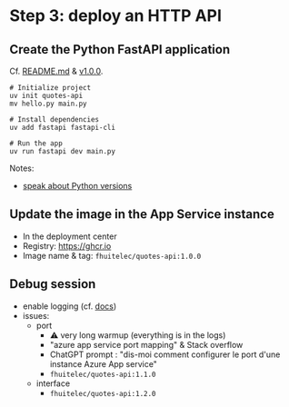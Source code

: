 # Step 3: deploy an HTTP API

## Create the Python FastAPI application

Cf. [README.md](https://github.com/fhuitelec/junia-isen-cloud-computing--quotes-api/blob/main/README.md) & [v1.0.0](https://github.com/fhuitelec/junia-isen-cloud-computing--quotes-api/blob/main/v1.0.0/main.py).

```shell
# Initialize project
uv init quotes-api
mv hello.py main.py

# Install dependencies
uv add fastapi fastapi-cli

# Run the app
uv run fastapi dev main.py
```

Notes:

- [speak about Python versions](https://devguide.python.org/versions/)

## Update the image in the App Service instance

- In the deployment center
- Registry: https://ghcr.io
- Image name & tag: `fhuitelec/quotes-api:1.0.0`

## Debug session

- enable logging (cf. [docs](https://learn.microsoft.com/en-us/azure/app-service/troubleshoot-diagnostic-logs#enable-application-logging-linuxcontainer))
- issues:
  - port
    - ⚠️ very long warmup (everything is in the logs)
    - "azure app service port mapping" & Stack overflow
    - ChatGPT prompt : "dis-moi comment configurer le port d'une instance Azure App service"
    - `fhuitelec/quotes-api:1.1.0`
  - interface
    - `fhuitelec/quotes-api:1.2.0`
